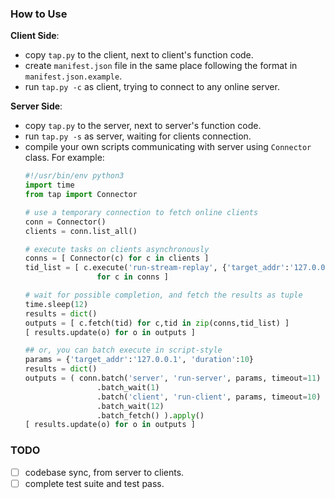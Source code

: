 ### How to Use

**Client Side**:
- copy `tap.py` to the client, next to client's function code.
- create `manifest.json` file in the same place following the format in `manifest.json.example`.
- run `tap.py -c` as client, trying to connect to any online server.

**Server Side**:
- copy `tap.py` to the server, next to server's function code.
- run `tap.py -s` as server, waiting for clients connection.
- compile your own scripts communicating with server using `Connector` class. For example:
    ```python
    #!/usr/bin/env python3
    import time
    from tap import Connector

    # use a temporary connection to fetch online clients
    conn = Connector()
    clients = conn.list_all()

    # execute tasks on clients asynchronously
    conns = [ Connector(c) for c in clients ]
    tid_list = [ c.execute('run-stream-replay', {'target_addr':'127.0.0.1', 'duration':10})
                    for c in conns ]
    
    # wait for possible completion, and fetch the results as tuple
    time.sleep(12)
    results = dict()
    outputs = [ c.fetch(tid) for c,tid in zip(conns,tid_list) ]
    [ results.update(o) for o in outputs ]

    ## or, you can batch execute in script-style
    params = {'target_addr':'127.0.0.1', 'duration':10}
    results = dict()
    outputs = ( conn.batch('server', 'run-server', params, timeout=11)
                    .batch_wait(1)
                    .batch('client', 'run-client', params, timeout=10)
                    .batch_wait(12)
                    .batch_fetch() ).apply()
    [ results.update(o) for o in outputs ]
    ```

### TODO
- [ ] codebase sync, from server to clients.
- [ ] complete test suite and test pass.
